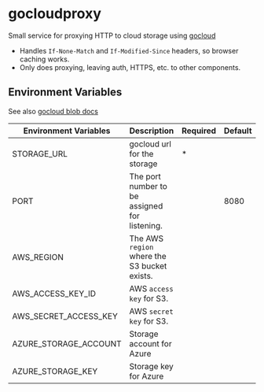 # gocloudproxy

Small service for proxying HTTP to cloud storage using [gocloud](https://gocloud.dev/)

- Handles `If-None-Match` and `If-Modified-Since` headers, so browser caching works.
- Only does proxying, leaving auth, HTTPS, etc. to other components.

## Environment Variables

See also [gocloud blob docs](https://gocloud.dev/howto/blob/#services)

| Environment Variables | Description                                   | Required | Default |
| --------------------- | --------------------------------------------- | -------- | ------- |
| STORAGE_URL           | gocloud url for the storage                   | \*       |         |
| PORT                  | The port number to be assigned for listening. |          | 8080    |
| AWS_REGION            | The AWS `region` where the S3 bucket exists.  |          |         |
| AWS_ACCESS_KEY_ID     | AWS `access key` for S3.                      |          |         |
| AWS_SECRET_ACCESS_KEY | AWS `secret key` for S3.                      |          |         |
| AZURE_STORAGE_ACCOUNT | Storage account for Azure                     |          |         |
| AZURE_STORAGE_KEY     | Storage key for Azure                         |          |         |
